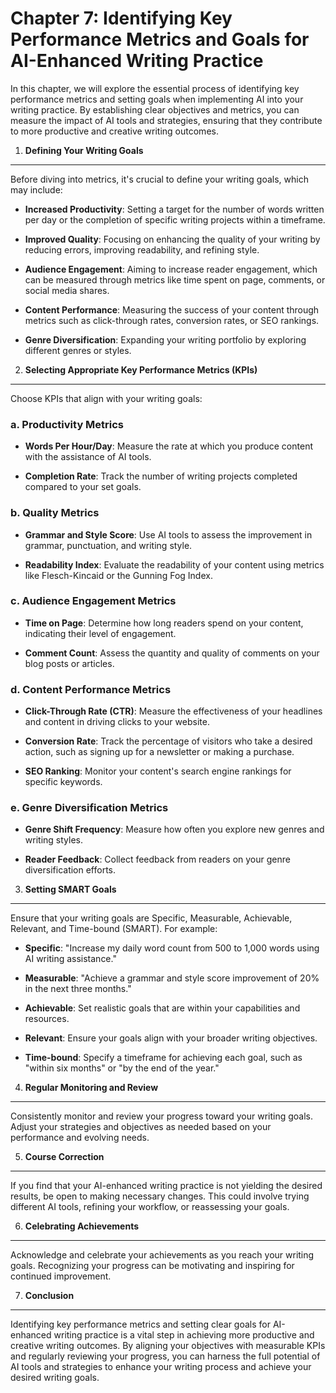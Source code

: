 Chapter 7: Identifying Key Performance Metrics and Goals for AI-Enhanced Writing Practice
=========================================================================================

In this chapter, we will explore the essential process of identifying key performance metrics and setting goals when implementing AI into your writing practice. By establishing clear objectives and metrics, you can measure the impact of AI tools and strategies, ensuring that they contribute to more productive and creative writing outcomes.

1. **Defining Your Writing Goals**
----------------------------------

Before diving into metrics, it's crucial to define your writing goals, which may include:

* **Increased Productivity**: Setting a target for the number of words written per day or the completion of specific writing projects within a timeframe.

* **Improved Quality**: Focusing on enhancing the quality of your writing by reducing errors, improving readability, and refining style.

* **Audience Engagement**: Aiming to increase reader engagement, which can be measured through metrics like time spent on page, comments, or social media shares.

* **Content Performance**: Measuring the success of your content through metrics such as click-through rates, conversion rates, or SEO rankings.

* **Genre Diversification**: Expanding your writing portfolio by exploring different genres or styles.

2. **Selecting Appropriate Key Performance Metrics (KPIs)**
-----------------------------------------------------------

Choose KPIs that align with your writing goals:

### a. **Productivity Metrics**

* **Words Per Hour/Day**: Measure the rate at which you produce content with the assistance of AI tools.

* **Completion Rate**: Track the number of writing projects completed compared to your set goals.

### b. **Quality Metrics**

* **Grammar and Style Score**: Use AI tools to assess the improvement in grammar, punctuation, and writing style.

* **Readability Index**: Evaluate the readability of your content using metrics like Flesch-Kincaid or the Gunning Fog Index.

### c. **Audience Engagement Metrics**

* **Time on Page**: Determine how long readers spend on your content, indicating their level of engagement.

* **Comment Count**: Assess the quantity and quality of comments on your blog posts or articles.

### d. **Content Performance Metrics**

* **Click-Through Rate (CTR)**: Measure the effectiveness of your headlines and content in driving clicks to your website.

* **Conversion Rate**: Track the percentage of visitors who take a desired action, such as signing up for a newsletter or making a purchase.

* **SEO Ranking**: Monitor your content's search engine rankings for specific keywords.

### e. **Genre Diversification Metrics**

* **Genre Shift Frequency**: Measure how often you explore new genres and writing styles.

* **Reader Feedback**: Collect feedback from readers on your genre diversification efforts.

3. **Setting SMART Goals**
--------------------------

Ensure that your writing goals are Specific, Measurable, Achievable, Relevant, and Time-bound (SMART). For example:

* **Specific**: "Increase my daily word count from 500 to 1,000 words using AI writing assistance."

* **Measurable**: "Achieve a grammar and style score improvement of 20% in the next three months."

* **Achievable**: Set realistic goals that are within your capabilities and resources.

* **Relevant**: Ensure your goals align with your broader writing objectives.

* **Time-bound**: Specify a timeframe for achieving each goal, such as "within six months" or "by the end of the year."

4. **Regular Monitoring and Review**
------------------------------------

Consistently monitor and review your progress toward your writing goals. Adjust your strategies and objectives as needed based on your performance and evolving needs.

5. **Course Correction**
------------------------

If you find that your AI-enhanced writing practice is not yielding the desired results, be open to making necessary changes. This could involve trying different AI tools, refining your workflow, or reassessing your goals.

6. **Celebrating Achievements**
-------------------------------

Acknowledge and celebrate your achievements as you reach your writing goals. Recognizing your progress can be motivating and inspiring for continued improvement.

7. **Conclusion**
-----------------

Identifying key performance metrics and setting clear goals for AI-enhanced writing practice is a vital step in achieving more productive and creative writing outcomes. By aligning your objectives with measurable KPIs and regularly reviewing your progress, you can harness the full potential of AI tools and strategies to enhance your writing process and achieve your desired writing goals.
